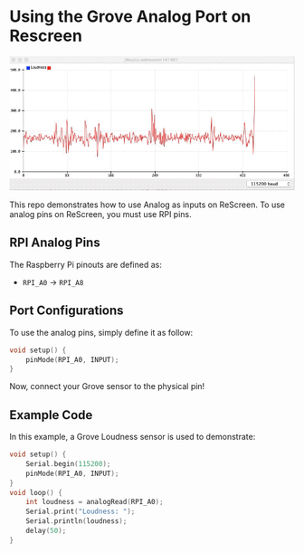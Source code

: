 # Using the Grove Analog Port on Rescreen

<div align=center><img src="https://raw.githubusercontent.com/ansonhe97/rawimages/master/img/2019-12-12%2011-36-22.2019-12-12%2011_37_02.gif"/></div>

This repo demonstrates how to use Analog as inputs on ReScreen. To use analog pins on ReScreen, you must use RPI pins.

## RPI Analog Pins

The Raspberry Pi pinouts are defined as:

- `RPI_A0` -> `RPI_A8`

## Port Configurations

To use the analog pins, simply define it as follow:

```cpp
void setup() {
    pinMode(RPI_A0, INPUT); 
}
```

Now, connect your Grove sensor to the physical pin!

## Example Code 

In this example, a Grove Loudness sensor is used to demonstrate:

```cpp
void setup() {
    Serial.begin(115200);
    pinMode(RPI_A0, INPUT);
}
void loop() {
    int loudness = analogRead(RPI_A0);
    Serial.print("Loudness: ");
    Serial.println(loudness);
    delay(50);
}
```
